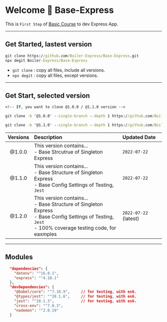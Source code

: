 # Welcome 🎉 Base-Express

This is `First Step` of [Basic Course](https://github.com/Boiler-Express/.github/blob/main/profile/BASIC-COURSE.md) to dev Express App.

<hr>

## Get Started, lastest version

```cmd
git clone https://github.com/Boiler-Express/Base-Express.git
npx degit Boiler-Express/Base-Express
```

- `git clone` : copy all files, include all versions.
- `npx degit` : copy all files, except versions.

<hr>

## Get Start, selected version

```cmd
<!-- If, you want to clone @1.0.0 / @1.1.0 version -->

git clone -b '@1.0.0' --single-branch --depth 1 https://github.com/Boiler-Express/Base-Express.git

git clone -b '@1.1.0' --single-branch --depth 1 https://github.com/Boiler-Express/Base-Express.git
```

| Versions  | Description   | Updated Date |
| :-------: | :-----------  | :----------- |
| @1.0.0    | This version contains... <br> - Base Strcutrue of Singleton Express | `2022-07-22` |
| @1.1.0    | This version contains... <br> - Base Structure of Singleton Express <br> - Base Config Settings of Testing, `Jest` | `2022-07-22` |
| @1.2.0    | This version contains... <br> - Base Structure of Singleton Express <br> - Base Config Settings of Testing, `Jest` <br> - 100% coverage testing code, for eaxmples | `2022-07-22` (latest) |


<hr>

## Modules

```json
  "dependencies": {
    "dotenv": "^16.0.1",
    "express": "^4.18.1"
  },
  "devDependencies": {
    "@babel/core": "^7.18.9",     // for testing, with es6.
    "@types/jest": "^28.1.6",     // for testing, with es6.
    "jest": "^28.1.3",            // for testing, with es6.
    "cross-env": "^7.0.3",
    "nodemon": "^2.0.19"
  }
```
